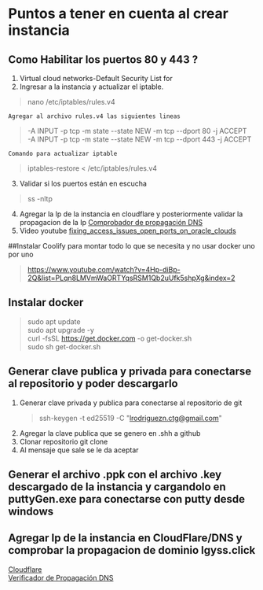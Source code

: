 


# Puntos a tener en cuenta al crear instancia
## Como Habilitar los puertos 80 y 443 ?
>
 1. Virtual cloud networks-Default Security List for 
 2. Ingresar a la instancia y actualizar el iptable.
> 
> nano /etc/iptables/rules.v4

    Agregar al archivo rules.v4 las siguientes lineas

> -A INPUT -p tcp -m state --state NEW -m tcp --dport 80 -j ACCEPT \
> -A INPUT -p tcp -m state --state NEW -m tcp --dport 443 -j ACCEPT

`Comando para actualizar iptable `

> iptables-restore < /etc/iptables/rules.v4
 3. Validar si los puertos están en escucha
>ss -nltp
 4. Agregar la Ip de la instancia en cloudflare y posteriormente validar la propagacion de la Ip
 [Comprobador de propagación DNS](https://whatsmydns.me/es#A/www.lgyss.click)
 5. Video youtube  [fixing_access_issues_open_ports_on_oracle_clouds](Agregar%20la%20Ip%20de%20la%20instancia%20en%20cloudflare%20y%20posteriormente%20validar%20la%20propagacion%20de%20la%20Ip%20%20%5BComprobador%20de%20propagaci%C3%B3n%20DNS%5D%28https://whatsmydns.me/es#A/www.lgyss.click%29)

##Instalar Coolify para montar todo lo que se necesita y no usar docker uno por uno
> https://www.youtube.com/watch?v=4Hp-diBp-2Q&list=PLqn8LMVmWaORTYqsRSM1Qb2uUfk5shpXg&index=2

## Instalar docker
> sudo apt update \
> sudo apt upgrade -y \
> curl -fsSL https://get.docker.com -o get-docker.sh \
> sudo sh get-docker.sh

## Generar clave publica y privada para conectarse al repositorio y poder descargarlo
1. Generar clave privada y publica para conectarse al repositorio de git
   > ssh-keygen -t ed25519 -C "lrodriguezn.ctg@gmail.com"
2. Agregar la clave publica que se genero en .shh a github
3. Clonar repositorio
   git clone 
5. Al mensaje que sale se le da aceptar

## Generar el archivo .ppk con el archivo .key descargado de la instancia y cargandolo en puttyGen.exe para conectarse con putty desde windows

## Agregar Ip de la instancia en CloudFlare/DNS y comprobar la propagacion de dominio lgyss.click
[Cloudflare](https://www.cloudflare.com/) \
[Verificador de Propagación DNS](https://whatsmydns.me/es#A/www.lgyss.click)

